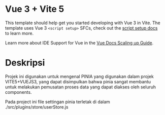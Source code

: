 # Vue 3 + Vite 5

This template should help get you started developing with Vue 3 in Vite. The template uses Vue 3 `<script setup>` SFCs, check out the [script setup docs](https://v3.vuejs.org/api/sfc-script-setup.html#sfc-script-setup) to learn more.

Learn more about IDE Support for Vue in the [Vue Docs Scaling up Guide](https://vuejs.org/guide/scaling-up/tooling.html#ide-support).

# Deskripsi

Projek ini digunakan untuk mengenal PINIA yang digunakan dalam projek VITE5+VUEJS3, yang dapat disimpulkan bahwa pinia sangat membantu untuk melakukan pemusatan proses data yang dapat diakses oleh seluruh components.

Pada project ini file settingan pinia terletak di dalam ./src/plugins/store/userStore.js
